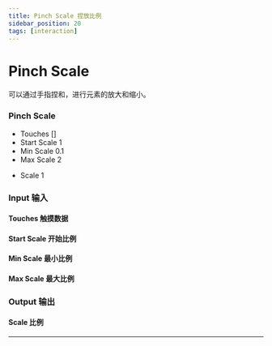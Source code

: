 ```yaml
---
title: Pinch Scale 捏放比例
sidebar_position: 20
tags: [interaction]
---
```


# Pinch Scale

可以通过手指捏和，进行元素的放大和缩小。

<div className="patch-container">
    <div className="patch processor">
        <h3>Pinch Scale</h3>
        <ul className="inputs">
            <li>Touches <span>[]</span></li>
            <li>Start Scale <span>1</span></li>
            <li>Min Scale <span>0.1</span></li>
            <li>Max Scale <span>2</span></li>
        </ul>
        <ul className="outputs">
            <li>Scale <span>1</span></li>
        </ul>
    </div>
</div>

<div className="port-descriptions">
<div className="inputs">

### Input 输入

#### Touches 触摸数据

#### Start Scale 开始比例

#### Min Scale 最小比例

#### Max Scale 最大比例

</div>
<div className="outputs">

### Output 输出

#### Scale 比例

</div>
</div>


------